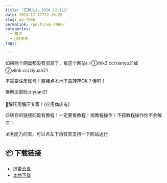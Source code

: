 ```yaml
---
title: "花臂夫夫-2024.12.11🥩"
date: 2024-12-11T22:30:26
slug: wp-7966
permalink: /posts/wp-7966/
categories:
  - 精华
  - 🌸臂夫夫
tags:

---
```


如果两个网盘都没有资源了，看这个网站👉①link3.cc/xianyu21或②vlink.cc/ziyuan21

不需要注册账号！直接点本地下载转存OK？懂吧！

🟢解压密码:ziyuan21

🔵解压用解压专家！(应用商店有)

🟡转存的链接网盘有教程！一定要看教程！按教程操作！不按教程操作你不会解压！

💰🈶能力的宝，可以点左下角赞赏支持一下网站运行

## 📦 下载链接
- [迅雷云盘](https://blziyuan21.com/pay-download/7966?key=eaa62842dd&down_id=0)
- [本地下载](https://blziyuan21.com/pay-download/7966?key=eaa62842dd&down_id=1)

